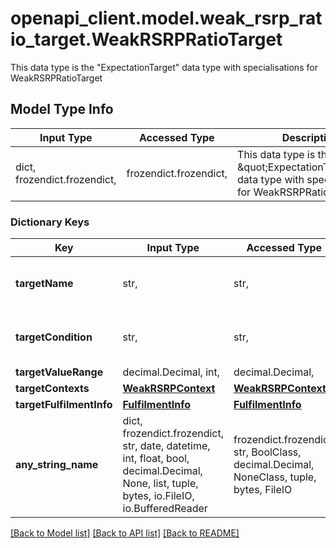# openapi_client.model.weak_rsrp_ratio_target.WeakRSRPRatioTarget

This data type is the \"ExpectationTarget\" data type with specialisations for WeakRSRPRatioTarget

## Model Type Info
Input Type | Accessed Type | Description | Notes
------------ | ------------- | ------------- | -------------
dict, frozendict.frozendict,  | frozendict.frozendict,  | This data type is the \&quot;ExpectationTarget\&quot; data type with specialisations for WeakRSRPRatioTarget | 

### Dictionary Keys
Key | Input Type | Accessed Type | Description | Notes
------------ | ------------- | ------------- | ------------- | -------------
**targetName** | str,  | str,  |  | [optional] must be one of ["WeakRSRPRatio", ] 
**targetCondition** | str,  | str,  |  | [optional] must be one of ["IS_LESS_THAN", ] 
**targetValueRange** | decimal.Decimal, int,  | decimal.Decimal,  |  | [optional] 
**targetContexts** | [**WeakRSRPContext**](WeakRSRPContext.md) | [**WeakRSRPContext**](WeakRSRPContext.md) |  | [optional] 
**targetFulfilmentInfo** | [**FulfilmentInfo**](FulfilmentInfo.md) | [**FulfilmentInfo**](FulfilmentInfo.md) |  | [optional] 
**any_string_name** | dict, frozendict.frozendict, str, date, datetime, int, float, bool, decimal.Decimal, None, list, tuple, bytes, io.FileIO, io.BufferedReader | frozendict.frozendict, str, BoolClass, decimal.Decimal, NoneClass, tuple, bytes, FileIO | any string name can be used but the value must be the correct type | [optional]

[[Back to Model list]](../../README.md#documentation-for-models) [[Back to API list]](../../README.md#documentation-for-api-endpoints) [[Back to README]](../../README.md)

